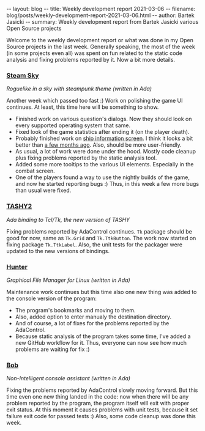 -- layout: blog
-- title: Weekly development report 2021-03-06
-- filename: blog/posts/weekly-development-report-2021-03-06.html
-- author: Bartek Jasicki
-- summary: Weekly development report from Bartek Jasicki various Open Source projects

Welcome to the weekly development report or what was done in my Open Source
projects in the last week. Generally speaking, the most of the week (in some
projects even all) was spent on fun related to the static code analysis and
fixing problems reported by it. Now a bit more details.

### [Steam Sky](https://www.laeran.pl/repositories/steamsky)

*Roguelike in a sky with steampunk theme (written in Ada)*

Another week which passed too fast :) Work on polishing the game UI continues.
At least, this time here will be something to show.

* Finished work on various question's dialogs. Now they should look on every
  supported operating system that same.
* Fixed look of the game statistics after ending it (on the player death).
* Probably finished work on [ship information screen](https://imgur.com/Mb2pX3Q).
  I think it looks a bit better than [a few months ago](https://imgur.com/9dh1dEe).
  Also, should be more user-friendly.
* As usual, a lot of work were done under the hood. Mostly code cleanup plus
  fixing problems reported by the static analysis tool.
* Added some more tooltips to the various UI elements. Especially in the combat
  screen.
* One of the players found a way to use the nightly builds of the game, and now
  he started reporting bugs :) Thus, in this week a few more bugs than usual
  were fixed.

### [TASHY2](https://www.laeran.pl/repositories/tashy2)

*Ada binding to Tcl/Tk, the new version of TASHY*

Fixing problems reported by AdaControl continues. `Tk` package should be good
for now, same as `Tk.Grid` and `Tk.TtkButton`. The work now started on fixing
package `Tk.TtkLabel`. Also, the unit tests for the packager were updated to
the new versions of bindings.

### [Hunter](https://www.laeran.pl/repositories/hunter)

*Graphical File Manager for Linux (written in Ada)*

Maintenance work continues but this time also one new thing was added to the
console version of the program:
* The program's bookmarks and moving to them.
* Also, added option to enter manualy the destination directory.
* And of course, a lot of fixes for the problems reported by the AdaControl.
* Because static analysis of the program takes some time, I've added a new
  GitHub workflow for it. Thus, everyone can now see how much problems are
  waiting for fix :)

### [Bob](https://www.laeran.pl/repositories/bob)

*Non-Intelligent console assistant (written in Ada)*

Fixing the problems reported by AdaControl slowly moving forward. But this time
even one new thing landed in the code: now when there will be any problem
reported by the program, the program itself will exit with proper exit status.
At this moment it causes problems with unit tests, because it set failure exit
code for passed tests :) Also, some code cleanup was done this week.

